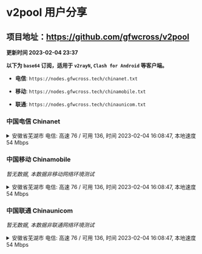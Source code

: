 # v2pool 用户分享
## 项目地址：<https://github.com/gfwcross/v2pool>
**更新时间 2023-02-04 23:37**


**以下为 `base64` 订阅，适用于 `v2rayN`, `Clash for Android` 等客户端。**

- **电信**: `https://nodes.gfwcross.tech/chinanet.txt`

- **移动**: `https://nodes.gfwcross.tech/chinamobile.txt`

- **联通**: `https://nodes.gfwcross.tech/chinaunicom.txt`


### 中国电信 Chinanet
<details><summary>安徽省芜湖市 电信: 高速 76 / 可用 136, 时间 2023-02-04 16:08:47, 本地速度 54 Mbps</summary><p>可用节点订阅：https://transfer.sh/t7pKRq/running.txt<br>高速节点订阅：https://transfer.sh/apP7rg/good.txt<br>低延迟节点订阅：https://transfer.sh/Enmaxd/low_delay.txt</p></details>
<p></p>

### 中国移动 Chinamobile
<i>暂无数据, 本数据非移动网络环境测试</i>
<details><summary>安徽省芜湖市 电信: 高速 76 / 可用 136, 时间 2023-02-04 16:08:47, 本地速度 54 Mbps</summary><p>可用节点订阅：https://transfer.sh/t7pKRq/running.txt<br>高速节点订阅：https://transfer.sh/apP7rg/good.txt<br>低延迟节点订阅：https://transfer.sh/Enmaxd/low_delay.txt</p></details>
<p></p>

### 中国联通 Chinaunicom
<i>暂无数据, 本数据非联通网络环境测试</i>
<details><summary>安徽省芜湖市 电信: 高速 76 / 可用 136, 时间 2023-02-04 16:08:47, 本地速度 54 Mbps</summary><p>可用节点订阅：https://transfer.sh/t7pKRq/running.txt<br>高速节点订阅：https://transfer.sh/apP7rg/good.txt<br>低延迟节点订阅：https://transfer.sh/Enmaxd/low_delay.txt</p></details>
<p></p>
